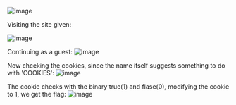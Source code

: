 ![image](https://github.com/user-attachments/assets/143634f6-e50c-4a00-9ebc-834c9a768900)

Visiting the site given:

![image](https://github.com/user-attachments/assets/08e6f452-2fd4-41d0-b89c-4197d24e91fe)

Continuing as a guest:
![image](https://github.com/user-attachments/assets/60da8e50-7f4b-41da-b5fa-7423e8135ead)

Now chceking the cookies, since the name itself suggests something to do with 'COOKIES':
![image](https://github.com/user-attachments/assets/05300732-0e87-40d1-9e07-4ba8019df91e)

The cookie checks with the binary true(1) and flase(0), modifying the cookie to 1, we get the flag:
![image](https://github.com/user-attachments/assets/c65c3269-b925-46be-b9d6-7fb63394e0d9)
